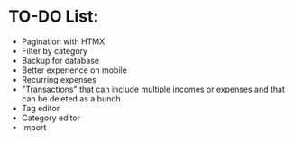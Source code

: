 # TO-DO List:
- Pagination with HTMX
- Filter by category
- Backup for database
- Better experience on mobile
- Recurring expenses
- "Transactions" that can include multiple incomes or expenses and that can
be deleted as a bunch.
- Tag editor
- Category editor
- Import